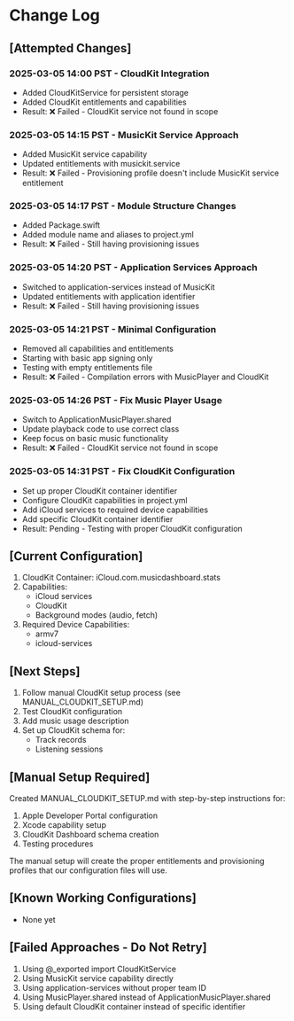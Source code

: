 # Change Log

## [Attempted Changes]

### 2025-03-05 14:00 PST - CloudKit Integration
- Added CloudKitService for persistent storage
- Added CloudKit entitlements and capabilities
- Result: ❌ Failed - CloudKit service not found in scope

### 2025-03-05 14:15 PST - MusicKit Service Approach
- Added MusicKit service capability
- Updated entitlements with musickit.service
- Result: ❌ Failed - Provisioning profile doesn't include MusicKit service entitlement

### 2025-03-05 14:17 PST - Module Structure Changes
- Added Package.swift
- Added module name and aliases to project.yml
- Result: ❌ Failed - Still having provisioning issues

### 2025-03-05 14:20 PST - Application Services Approach
- Switched to application-services instead of MusicKit
- Updated entitlements with application identifier
- Result: ❌ Failed - Still having provisioning issues

### 2025-03-05 14:21 PST - Minimal Configuration
- Removed all capabilities and entitlements
- Starting with basic app signing only
- Testing with empty entitlements file
- Result: ❌ Failed - Compilation errors with MusicPlayer and CloudKit

### 2025-03-05 14:26 PST - Fix Music Player Usage
- Switch to ApplicationMusicPlayer.shared
- Update playback code to use correct class
- Keep focus on basic music functionality
- Result: ❌ Failed - CloudKit service not found in scope

### 2025-03-05 14:31 PST - Fix CloudKit Configuration
- Set up proper CloudKit container identifier
- Configure CloudKit capabilities in project.yml
- Add iCloud services to required device capabilities
- Add specific CloudKit container identifier
- Result: Pending - Testing with proper CloudKit configuration

## [Current Configuration]
1. CloudKit Container: iCloud.com.musicdashboard.stats
2. Capabilities:
   - iCloud services
   - CloudKit
   - Background modes (audio, fetch)
3. Required Device Capabilities:
   - armv7
   - icloud-services

## [Next Steps]
1. Follow manual CloudKit setup process (see MANUAL_CLOUDKIT_SETUP.md)
2. Test CloudKit configuration
3. Add music usage description
4. Set up CloudKit schema for:
   - Track records
   - Listening sessions

## [Manual Setup Required]
Created MANUAL_CLOUDKIT_SETUP.md with step-by-step instructions for:
1. Apple Developer Portal configuration
2. Xcode capability setup
3. CloudKit Dashboard schema creation
4. Testing procedures

The manual setup will create the proper entitlements and provisioning profiles that our configuration files will use.

## [Known Working Configurations]
- None yet

## [Failed Approaches - Do Not Retry]
1. Using @_exported import CloudKitService
2. Using MusicKit service capability directly
3. Using application-services without proper team ID
4. Using MusicPlayer.shared instead of ApplicationMusicPlayer.shared
5. Using default CloudKit container instead of specific identifier
